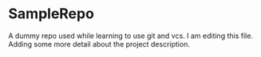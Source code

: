 # SampleRepo
A dummy repo used while learning to use git and vcs.
I am editing this file. Adding some more detail about the project description.
